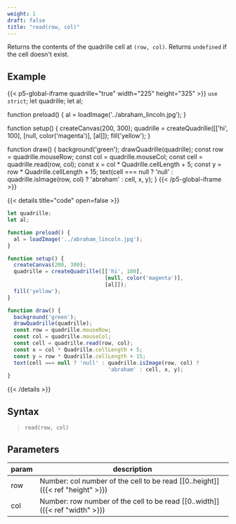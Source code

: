 ```yaml
---
weight: 1
draft: false
title: "read(row, col)"
---
```


Returns the contents of the quadrille cell at `(row, col)`. Returns `undefined` if the cell doesn't exist.

## Example

{{< p5-global-iframe quadrille="true" width="225" height="325" >}}
`use strict`;
let quadrille;
let al;

function preload() {
  al = loadImage('../abraham_lincoln.jpg');
}

function setup() {
  createCanvas(200, 300);
  quadrille = createQuadrille([['hi', 100],
                               [null, color('magenta')],
                               [al]]);
  fill('yellow');
}

function draw() {
  background('green');
  drawQuadrille(quadrille);
  const row = quadrille.mouseRow;
  const col = quadrille.mouseCol;
  const cell = quadrille.read(row, col);
  const x = col * Quadrille.cellLength + 5;
  const y = row * Quadrille.cellLength + 15;
  text(cell === null ? 'null' : quadrille.isImage(row, col) ? 
                                'abraham' : cell, x, y);
}
{{< /p5-global-iframe >}}

{{< details title="code" open=false >}}
```js
let quadrille;
let al;

function preload() {
  al = loadImage('../abraham_lincoln.jpg');
}

function setup() {
  createCanvas(200, 300);
  quadrille = createQuadrille([['hi', 100],
                               [null, color('magenta')],
                               [al]]);
  fill('yellow');
}

function draw() {
  background('green');
  drawQuadrille(quadrille);
  const row = quadrille.mouseRow;
  const col = quadrille.mouseCol;
  const cell = quadrille.read(row, col);
  const x = col * Quadrille.cellLength + 5;
  const y = row * Quadrille.cellLength + 15;
  text(cell === null ? 'null' : quadrille.isImage(row, col) ? 
                                'abraham' : cell, x, y);
}
```
{{< /details >}}

## Syntax

> `read(row, col)`

## Parameters

| param    | description                                                                     |
|----------|---------------------------------------------------------------------------------|
| row      | Number: col number of the cell to be read [\[0..height\]]({{< ref "height" >}}) |
| col      | Number: row number of the cell to be read [\[0..width\]]({{< ref "width" >}})   |